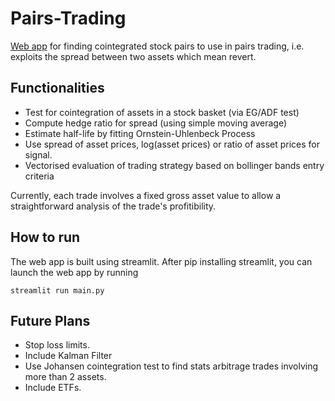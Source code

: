 # Pairs-Trading
[Web app](https://emanuelmalek.com/quant_projects/pairs_trading.html) for finding cointegrated stock pairs to use in pairs trading, i.e. exploits the spread between two assets which mean revert.

## Functionalities
- Test for cointegration of assets in a stock basket (via EG/ADF test)
- Compute hedge ratio for spread (using simple moving average)
- Estimate half-life by fitting Ornstein-Uhlenbeck Process
- Use spread of asset prices, log(asset prices) or ratio of asset prices for signal.
- Vectorised evaluation of trading strategy based on bollinger bands entry criteria

Currently, each trade involves a fixed gross asset value to allow a straightforward analysis of the trade's profitibility.

## How to run
The web app is built using streamlit. After pip installing streamlit, you can launch the web app by running
```
streamlit run main.py
```

## Future Plans
- Stop loss limits.
- Include Kalman Filter
- Use Johansen cointegration test to find stats arbitrage trades involving more than 2 assets.
- Include ETFs.
